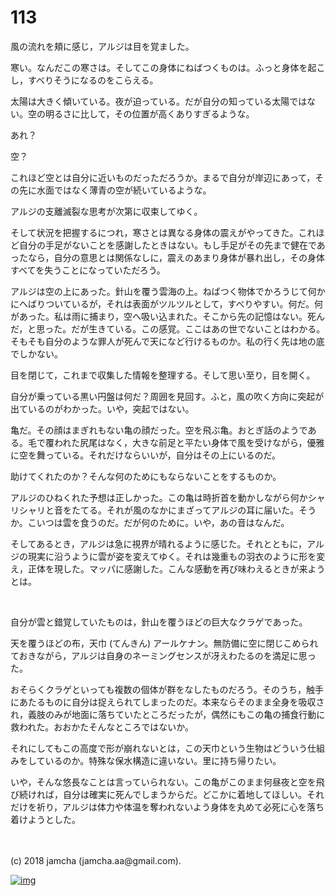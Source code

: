 # 113

風の流れを頬に感じ，アルジは目を覚ました。  

寒い。なんだこの寒さは。そしてこの身体にねばつくものは。ふっと身体を起こし，すべりそうになるのをこらえる。  

太陽は大きく傾いている。夜が迫っている。だが自分の知っている太陽ではない。空の明るさに比して，その位置が高くありすぎるような。  

あれ？  

空？  

これほど空とは自分に近いものだっただろうか。まるで自分が岸辺にあって，その先に水面ではなく薄青の空が続いているような。  

アルジの支離滅裂な思考が次第に収束してゆく。  

そして状況を把握するにつれ，寒さとは異なる身体の震えがやってきた。これほど自分の手足がないことを感謝したときはない。もし手足がその先まで健在であったなら，自分の意思とは関係なしに，震えのあまり身体が暴れ出し，その身体すべてを失うことになっていただろう。  

アルジは空の上にあった。針山を覆う雲海の上。ねばつく物体でかろうじて何かにへばりついているが，それは表面がツルツルとして，すべりやすい。何だ。何があった。私は雨に捕まり，空へ吸い込まれた。そこから先の記憶はない。死んだ，と思った。だが生きている。この感覚。ここはあの世でないことはわかる。そもそも自分のような罪人が死んで天になど行けるものか。私の行く先は地の底でしかない。  

目を閉じて，これまで収集した情報を整理する。そして思い至り，目を開く。  

自分が乗っている黒い円盤は何だ？周囲を見回す。ふと，風の吹く方向に突起が出ているのがわかった。いや，突起ではない。  

亀だ。その顔はまぎれもない亀の顔だった。空を飛ぶ亀。おとぎ話のようである。毛で覆われた尻尾はなく，大きな前足と平たい身体で風を受けながら，優雅に空を舞っている。それだけならいいが，自分はその上にいるのだ。  

助けてくれたのか？そんな何のためにもならないことをするものか。  

アルジのひねくれた予想は正しかった。この亀は時折首を動かしながら何かシャリシャリと音をたてる。それが風のなかにまざってアルジの耳に届いた。そうか。こいつは雲を食うのだ。だが何のために。いや，あの音はなんだ。  

そしてあるとき，アルジは急に視界が晴れるように感じた。それとともに，アルジの現実に沿うように雲が姿を変えてゆく。それは幾重もの羽衣のように形を変え，正体を現した。マッパに感謝した。こんな感動を再び味わえるときが来ようとは。  

<br>  

自分が雲と錯覚していたものは，針山を覆うほどの巨大なクラゲであった。  

天を覆うほどの布，天巾 (てんきん) アールケナン。無防備に空に閉じこめられておきながら，アルジは自身のネーミングセンスが冴えわたるのを満足に思った。  

おそらくクラゲといっても複数の個体が群をなしたものだろう。そのうち，触手にあたるものに自分は捉えられてしまったのだ。本来ならそのまま全身を吸収され，義肢のみが地面に落ちていたところだったが，偶然にもこの亀の捕食行動に救われた。おおかたそんなところではないか。  

それにしてもこの高度で形が崩れないとは，この天巾という生物はどういう仕組みをしているのか。特殊な保水構造に違いない。里に持ち帰りたい。  

いや，そんな悠長なことは言っていられない。この亀がこのまま何昼夜と空を飛び続ければ，自分は確実に死んでしまうからだ。どこかに着地してほしい。それだけを祈り，アルジは体力や体温を奪われないよう身体を丸めて必死に心を落ち着けようとした。  

<br>  
<br>  
(c) 2018 jamcha (jamcha.aa@gmail.com).  

[![img](http://i.creativecommons.org/l/by-nc-sa/4.0/88x31.png)](http://creativecommons.org/licenses/by-nc-sa/4.0/deed)